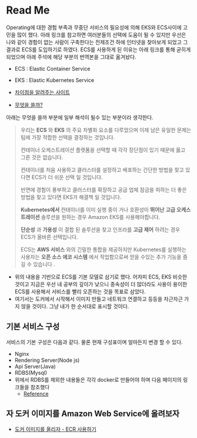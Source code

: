 # Read Me

Operating에 대한 경험 부족과 무중단 서비스의 필요성에 의해 EKS와 ECS사이에 고민을 많이 했다. 아래 링크를 참고하면 여러분들의 선택에 도움이 될 수 있지만 우선은 나와 같이 경험이 없는 사람이 구축한다는 전제조건 하에 인터넷을 찾아보게 되었고 그 결과로 ECS를 도입하기로 하였다. ECS를 사용하게 된 이유는 아래 링크를 통해 굳히게 되었으며 아래 주석에 해당 부분의 번역본을 그대로 옮겨놨다.

- ECS : Elastic Container Service

- EKS : Elastic Kubernetes Service
- [차이점을 알려주는 사이트](https://timewizhan.tistory.com/entry/AWS-ECS-vs-EKS)

- [무엇을 쓸까?](https://spotinst.com/blog/amazon-ecs-vs-eks-container-orchestration-simplified/)

아래는 무엇을 쓸까 부분에 일부 해석이 될수 있는 부분이라 생각한다.

> 우리는 **ECS** 와 **EKS** 의 주요 차별화 요소를 다루었으며 이제 남은 유일한 문제는 팀에 가장 적합한 선택을 결정하는 것입니다. 
>
> 컨테이너 오케스트레이션 플랫폼을 선택할 때 각각 장단점이 있기 때문에 옳고 그른 것은 없습니다. 
>
> 컨테이너를 처음 사용하고 클러스터를 설정하고 배포하는 간단한 방법을 찾고 있다면 ECS가 더 쉬운 선택 일 것입니다. 
>
> 반면에 경험이 풍부하고 클러스터를 확장하고 공급 업체 잠금을 피하는 더 좋은 방법을 찾고 있다면 EKS가 해결책 일 것입니다. 
>
> **Kubernetes에서** 컨테이너를 이미 실행 중이 거나 호환성이 **뛰어난** **고급 오케스트레이션** 솔루션을 원하는 경우 Amazon EKS를 사용해야합니다.
>
> **단순성** 과 **가용성** 이 결합 된 솔루션을 찾고 인프라를 **고급 제어** 하려는 경우 ECS가 올바른 선택입니다.
>
> ECS는 **AWS 서비스** 와의 긴밀한 통합을 제공하지만 Kubernetes를 실행하는 사용자는 **오픈 소스 에코 시스템** 에서 작업함으로써 얻을 수있는 추가 기능을 즐길 수 있습니다 .

- 위의 내용을 기반으로 ECS를 기본 모델로 삼기로 했다. 어차피 ECS, EKS 비슷한 것이고 지금은 우선 내 공부의 깊이가 낮으니 종속성이 더 많더라도 사용이 용이한 ECS를 사용해서 서비스를 빨리 오픈하는 것을 목표로 삼았다.
- 여기서는 도커에서 시작해서 이미지 만들고 네트워크 연결하고 등등을 차근차근 가지 않을 것이다. 그냥 내가 한 순서대로 표시할 것이다.

## 기본 서비스 구성

서비스의 기본 구성은 다음과 같다. 물론 현재 구성표이며 얼마든지 변경 할 수 있다.

- Nginx
- Rendering Server(Node js)
- Api Server(Java)
- RDBS(Mysql)
- 위에서 RDBS를 제외한 내용들은 각각 docker로 만들어야 하며 다음 페이지의 링크들을 참조했다
  - [Reference](NodeJsDocker.md)

## 자 도커 이미지를 Amazon Web Service에 올려보자

- [도커 이미지를 올리자 - ECR 사용하기](ECR.md)